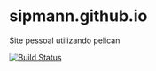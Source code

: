 sipmann.github.io
=================

Site pessoal utilizando pelican

[![Build Status](https://travis-ci.org/sipmann/sipmann.github.io.svg?branch=pelican)](https://travis-ci.org/sipmann/sipmann.github.io)
